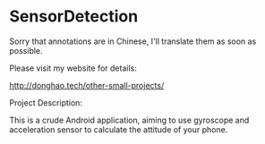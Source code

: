 # SensorDetection

Sorry that annotations are in Chinese, I'll translate them as soon as possible.

Please visit my website for details:

http://donghao.tech/other-small-projects/

Project Description:

This is a crude Android application, aiming to use gyroscope and acceleration sensor to calculate the attitude of your phone.

